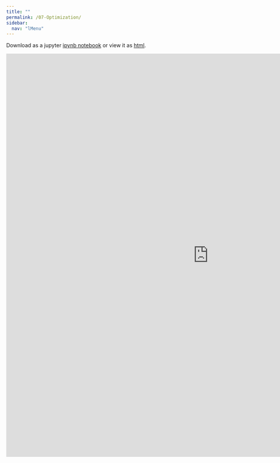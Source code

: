 ```yaml
---
title: ""
permalink: /07-Optimization/
sidebar:
  nav: "lMenu"
---
```


Download as a jupyter [ipynb notebook](https://datascience-intro.github.io/1MS041-2025/notebooks/07-Optimization.ipynb) or view it as [html](https://datascience-intro.github.io/1MS041-2025/notebooks/07-Optimization.html).

<iframe src="https://datascience-intro.github.io/1MS041-2025/notebooks/07-Optimization.html" width="1080" height="1080" frameborder="0"></iframe>

    